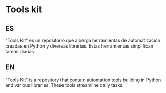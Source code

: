 # Tools kit

## ES
"Tools Kit" es un repositorio que alberga herramientas de automatización creadas en 
Python y diversas librerias. Estas herramientas simplifican tareas diarias.


## EN
"Tools Kit" is a repository that contain automation tools building in Python and various
libraries. These tools streamline daily tasks.

